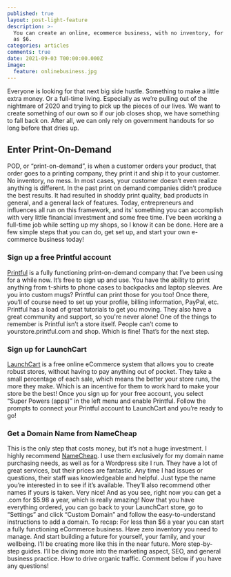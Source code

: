 ```yaml
---
published: true
layout: post-light-feature
description: >-
  You can create an online, ecommerce business, with no inventory, for as little
  as $6.
categories: articles
comments: true
date: 2021-09-03 T00:00:00.000Z
image:
  feature: onlinebusiness.jpg
---
```


Everyone is looking for that next big side hustle. Something to make a little extra money. Or a full-time living. Especially as we’re pulling out of the nightmare of 2020 and trying to pick up the pieces of our lives. We want to create something of our own so if our job closes shop, we have something to fall back on. After all, we can only rely on government handouts for so long before that dries up.

## Enter Print-On-Demand
POD, or “print-on-demand”, is when a customer orders your product, that order goes to a printing company, they print it and ship it to your customer. No inventory, no mess. In most cases, your customer doesn’t even realize anything is different. 
In the past print on demand companies didn’t produce the best results. It had resulted in shoddy print quality, bad products in general, and a general lack of features. 
Today, entrepreneurs and influences all run on this framework, and its’ something you can accomplish with very little financial investment and some free time. I’ve been working a full-time job while setting up my shops, so I know it can be done. 
Here are a few simple steps that you can do, get set up, and start your own e-commerce business today!
### Sign up a free Printful account
[Printful](https://www.printful.com/a/3531971:f8bd55c723e78cce108337c3ae036488) is a fully functioning print-on-demand company that I’ve been using for a while now. It’s free to sign up and use. You have the ability to print anything from t-shirts to phone cases to backpacks and laptop sleeves. Are you into custom mugs? Printful can print those for you too!
Once there, you‘ll of course need to set up your profile, billing information, PayPal, etc. Printful has a load of great tutorials to get you moving. They also have a great community and support, so you're never alone!
One of the things to remember is Printful isn’t a store itself. People can’t come to yourstore.printful.com and shop. Which is fine! That’s for the next step.
### Sign up for LaunchCart
[LaunchCart](https://launchcart.com/) is a free online eCommerce system that allows you to create robust stores, without having to pay anything out of pocket. They take a small percentage of each sale, which means the better your store runs, the more they make. Which is an incentive for them to work hard to make your store be the best!
Once you sign up for your free account, you select “Super Powers (apps)” in the left menu and enable Printful. Follow the prompts to connect your Printful account to LaunchCart and you’re ready to go! 
### Get a Domain Name from NameCheap
This is the only step that costs money, but it’s not a huge investment. I highly recommend [NameCheap](https://www.tkqlhce.com/f9104qgpmgo35448C65B435586A989). I use them exclusively for my domain name purchasing needs, as well as for a Wordpress site I run. They have a lot of great services, but their prices are fantastic. Any time I had issues or questions, their staff was knowledgeable and helpful.
Just type the name you’re interested in to see if it’s available. They’ll also recommend other names if yours is taken. Very nice! 
And as you see, right now you can get a .com for $5.98 a year, which is really amazing!
Now that you have everything ordered, you can go back to your LaunchCart store, go to “Settings” and click “Custom Domain” and follow the easy-to-understand instructions to add a domain. 
To recap: For less than $6 a year you can start a fully functioning eCommerce business. Have zero inventory you need to manage. And start building a future for yourself, your family, and your wellbeing.
I’ll be creating more like this in the near future. More step-by-step guides. I’ll be diving more into the marketing aspect, SEO, and general business practice. How to drive organic traffic. 
Comment below if you have any questions!






